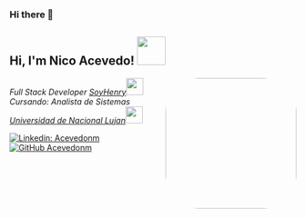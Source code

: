 ### Hi there 👋

<h2> Hi, I'm Nico Acevedo! <img src="https://media.giphy.com/media/mGcNjsfWAjY5AEZNw6/giphy.gif" width="50"></h2>
<img align='right' style='border-radius:60px'src="https://acevedonm.github.io/portafolio/static/media/Profile_avatar2.5665da7e.jpeg" width="230">
<p><em>Full Stack Developer <a href="https://www.soyhenry.com/">SoyHenry</a><img src="https://media.giphy.com/media/WUlplcMpOCEmTGBtBW/giphy.gif" width="30"></br>Cursando: Analista de Sistemas <a href="https://www.unlu.edu.ar">Universidad de Nacional Lujan</a><img src="https://media.giphy.com/media/fYSnHlufseco8Fh93Z/giphy.gif" width="30"> 
</em></p>

[![Linkedin: Acevedonm](https://img.shields.io/badge/-acevedonm-blue?style=flat-square&logo=Linkedin&logoColor=white&link=https://www.linkedin.com/in/acevedonm/)](https://www.linkedin.com/in/acevedonm/)
[![GitHub Acevedonm](https://img.shields.io/github/followers/acevedonm?label=follow&style=social)](https://github.com/Acevedonm)

<!--
**acevedonm/acevedonm** is a ✨ _special_ ✨ repository because its `README.md` (this file) appears on your GitHub profile.

Here are some ideas to get you started:

- 🔭 I’m currently working on ...
- 🌱 I’m currently learning ...
- 👯 I’m looking to collaborate on ...
- 🤔 I’m looking for help with ...
- 💬 Ask me about ...
- 📫 How to reach me: ...
- 😄 Pronouns: ...
- ⚡ Fun fact: ...
-->
